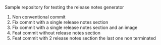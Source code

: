 Sample repository for testing the release notes generator

1. Non conventional commit
2. Fix commit with a single release notes section
3. Fix commit with a single release notes section and an image
4. Feat commit without release notes section
5. Feat commit with 2 release notes section the last one non terminated
